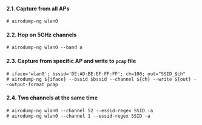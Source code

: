 #### 2.1. Capture from all APs
```
# airodump-ng wlan0
```


#### 2.2. Hop on 5GHz channels
```
# airodump-ng wlan0 --band a
```


#### 2.3. Capture from specific AP and write to `pcap` file
```
# iface='wlan0'; bssid='DE:AD:BE:EF:FF:FF'; ch=100; out="SSID_$ch"
# airodump-ng ${iface} --bssid $bssid --channel ${ch} --write ${out} --output-format pcap
```


#### 2.4. Two channels at the same time
```
# airodump-ng wlan0 --channel 52 --essid-regex SSID -a
# airodump-ng wlan0 --channel 1 --essid-regex SSID -a
```
